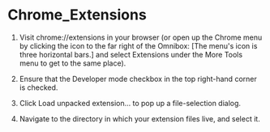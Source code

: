 # Chrome_Extensions

1. Visit chrome://extensions in your browser (or open up the Chrome menu by clicking the icon to the far right of the Omnibox:  [The menu's icon is three horizontal bars.] and select Extensions under the More Tools menu to get to the same place).

2. Ensure that the Developer mode checkbox in the top right-hand corner is checked.

3. Click Load unpacked extension… to pop up a file-selection dialog.

4. Navigate to the directory in which your extension files live, and select it.


